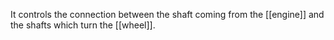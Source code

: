 It controls the connection between the shaft coming from the [[engine]] and the shafts which turn the [[wheel]].
